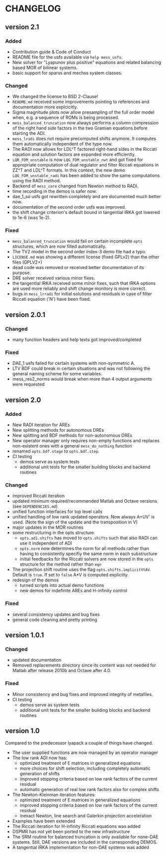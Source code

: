 # CHANGELOG

## version 2.1

### Added

- Contribution guide & Code of Conduct
- README file for the usfs available via `help mess_usfs`.
- New solver for "Lyapunov plus positive" equations and related
  balancing based MOR of bilinear systems.
- basic support for sparss and mechss system classes.

### Changed

- We changed the license to BSD 2-Clause!
- `README.md` received some improvements pointing to references and
  documentation more explcicitly.
- Sigma magnitude plots now allow presampling of the full order model
  when, e.g. a sequence of ROMs is being processed.
- `mess_balanced_truncation` now always performs a column compression
  of the right hand side factors in the two Gramian equations before
  starting the ADI.
- `mess_lradi` does not require precomputed shifts anymore. It
  computes them automatically independent of the type now.
- The RADI now allows for LDL^T factored right-hand sides in the Riccati
  equation and solution factors are expanded more efficiently.
- `LQR_FDM_unstable` is now `LQG_FDM_unstable_nwt` and got fixed for
  appropriate computation of dual regulator and filter Riccati equations in
  ZZ^T and LDL^T formats. In this context, the new demo
  `LQG_FDM_unstable_radi` has been added to show the same computations
  using the RADI method.
- Backend of `mess_care` changed from Newton method to RADI.
- time recording in the demos is safer now.
- dae_1_so usfs got rewritten completely and are documented much
  better now.
- documentation of the second order usfs was improved.
- the shift change criterion's default bound in tangential IRKA got
  lowered to 1e-6 (was 1e-2).

### Fixed

- `mess_balanced_truncation` would fail on certain incomplete `opts`
  structures, which are now filled automatically.
- The TV2 model in the second order index-3 demo file had a typo.
- `LICENSE.md` was showing a different license (fixed GPLv2) than the
  other files (GPLV2+)
- dead code was removed or received better documentation of its
  purpose.
- DRE solver received various minor fixes.
- the tangential IRKA received some minor fixes, such that IRKA
  options are used more reliably and shift change monitory is more correct.
- bugs in `mess_lrradi` for initial solutions and residuals in case of
  filter Riccati equation ('N') have been fixed.

## version 2.0.1

### Changed

- many function headers and help texts got improved/completed

### Fixed

- DAE_1 usfs failed for certain systems with non-symmetric A.
- LTV BDF could break in certain situations and was not following the
  general naming scheme for some variables.
- mess_res2_norms would break when more than 4 output arguments were requested

## version 2.0

### Added

- New RADI iteration for AREs
- New splitting methods for autonomous DREs
- New splitting and BDF methods for non-autonomous DREs
- New operator manager only requires non-empty functions and replaces
  non-existent ones with a general `mess_do_nothing` function
- renamed `opts.bdf.stage` to `opts.bdf.step`.
- CI testing
  - demos serve as system tests
  - additional unit tests for the smaller building blocks and backend routines

### Changed

- improved Riccati iteration
- updated minimum required/recommended Matlab and Octave versions
  (see `DEPENDENCIES.md`)
- unified function interfaces for top level calls
- unified handling of low rank updated operators. Now always A+UV' is
  used. (Note the sign of the update and the transposition in V)
- major updates in the MOR routines
- some restructuring in the opts structure.
  - `opts.adi.shifts` has moved to `opts.shifts` such that also RADI
    can use it independent of ADI
  - `opts.norm` now determines the norm for all methods rather than
     having to consistently specifiy the same norm in each substructure
  - initial feedbacks for the Riccati solvers are now stored in the
    `opts` structure for the method rather than `eqn`
- The projection shift routine uses the flag `opts.shifts.implicitVtAV`.
  Default is `true`. If set to `false` A*V is computed explicitly.
- redesign of the demos
  - turned scripts into actual demo functions
  - new demos for indefinite AREs and H-infinity control

### Fixed

- several consistency updates and bug fixes
- general code cleaning and pretty printing

## version 1.0.1

### Changed

- updated documentation
- Removed replacements directory since its content was not needed for
  Matlab after release 2010b and Octave after 4.0.

### Fixed

- Minor consistency and bug fixes and improved integrity of metafiles.
- CI testing
  - demos serve as system tests
  - additional unit tests for the smaller building blocks and backend routines

## version 1.0

Compared to the predecessor lyapack a couple of things have changed.

- The user supplied functions are now managed by an operator manager
- The low rank ADI now has:
  - optimized treatment of E matrices in generalized equations
  - more choices for shift selection, including completely automatic
    generation of shifts
  - improved stopping criteria based on low rank factors of the current residual
  - automatic generation of real low rank factors also for complex shifts
- The Newton-Kleinman iteration features:
  - optimized treatment of E matrices in generalized equations
  - improved stopping criteria based on low rank factors of the current residual
  - inexact Newton, line search and Galerkin projection acceleration
- Examples have been extended
- The Riccati iteration for H-infinity Riccati equations was added
- DSPMR has not yet been ported to the new infrastructure
- The SRM routine for balanced truncation is only available for
  none-DAE systems. Still, DAE versions are included in the
  corresponding DEMOS.
- A tangential IRKA implementation for non-DAE systems was added

